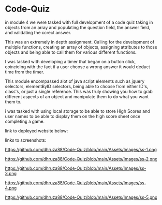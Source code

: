 # Code-Quiz

in module 4 we were tasked with full development of a code quiz taking in objects from an array and populating the question field, the answer field, and validating the corect answer.

This was an extremely in depth assignment. Calling for the development of multiple functions, creating an array of objects, assigning attributes to those objects and being able to call them for various different functions.

I was tasked with developing a timer that began on a button click, coinciding with the fact if a user choose a wrong answer it would deduct time from the timer.

This module encompassed alot of java script elements such as jquery selectors, elementByID selectors, being able to choose from either ID's, class's, or just a single reference. This was truly showing you how to grab different aspects of an object and manipulate them to do what you want them to.

i was tasked with using local storage to be able to store High Scores and user names to be able to display them on the high score sheet once completing a game.

link to deployed website below:


links to screenshots:

https://github.com/dhruza88/Code-Quiz/blob/main/Assets/Images/ss-1.png

https://github.com/dhruza88/Code-Quiz/blob/main/Assets/Images/ss-2.png

https://github.com/dhruza88/Code-Quiz/blob/main/Assets/Images/ss-3.png

https://github.com/dhruza88/Code-Quiz/blob/main/Assets/Images/ss-4.png

https://github.com/dhruza88/Code-Quiz/blob/main/Assets/Images/ss-5.png
